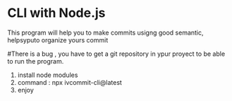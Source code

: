 # CLI with  Node.js
This program will help you to make commits usigng good semantic, helpsyputo organize yours commit

#There is a bug , you have to get a git repository in ypur proyect to be able to run the program.

1. install node modules
2. command : npx ivcommit-cli@latest
3. enjoy 


